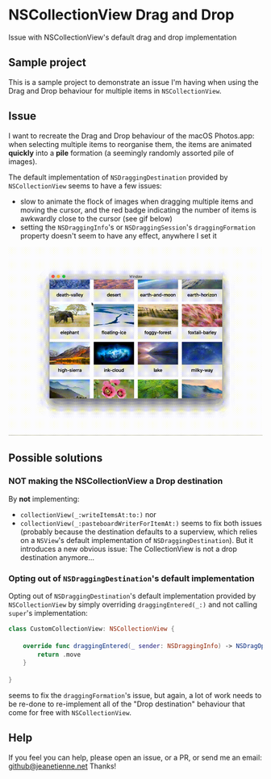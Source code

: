 # NSCollectionView Drag and Drop
Issue with NSCollectionView's default drag and drop implementation

## Sample project
This is a sample project to demonstrate an issue I'm having when using the Drag and Drop behaviour for multiple items in `NSCollectionView`.

## Issue
I want to recreate the Drag and Drop behaviour of the macOS Photos.app: when selecting multiple items to reorganise them, the items are animated **quickly** into a **pile** formation (a seemingly randomly assorted pile of images). 


The default implementation of `NSDraggingDestination` provided by `NSCollectionView` seems to have a few issues: 
- slow to animate the flock of images when dragging multiple items and moving the cursor, and the red badge indicating the number of items is awkwardly close to the cursor (see gif below)
- setting the `NSDraggingInfo`'s or `NSDraggingSession`'s `draggingFormation` property doesn't seem to have any effect, anywhere I set it

![NSCollectionView slow flock animation](nscollectionview-drag-animation.gif)

## Possible solutions

### **NOT** making the NSCollectionView a Drop destination

By **not** implementing: 
- `collectionView(_:writeItemsAt:to:)` nor 
- `collectionView(_:pasteboardWriterForItemAt:)` 
seems to fix both issues (probably because the destination defaults to a superview, which relies on a `NSView`'s default implementation of `NSDraggingDestination`). But it introduces a new obvious issue: The CollectionView is not a drop destination anymore...

### Opting out of `NSDraggingDestination`'s default implementation
Opting out of `NSDraggingDestination`'s default implementation provided by `NSCollectionView` by simply overriding `draggingEntered(_:)` and not calling `super`'s implementation:

```swift
class CustomCollectionView: NSCollectionView {

    override func draggingEntered(_ sender: NSDraggingInfo) -> NSDragOperation {
        return .move
    }

}

```
seems to fix the `draggingFormation`'s issue, but again, a lot of work needs to be re-done to re-implement all of the "Drop destination" behaviour that come for free with `NSCollectionView`.


## Help
If you feel you can help, please open an issue, or a PR, or send me an email: <github@jeanetienne.net>
Thanks!
